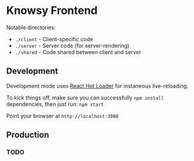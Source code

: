 # Knowsy Frontend

Notable directories:

* `./client` - Client-specific code 
* `./server` - Server code (for server-rendering) 
* `./shared` - Code shared between client and server

## Development

Development mode uses [React Hot Loader](http://gaearon.github.io/react-hot-loader/) for instaneous live-reloading.

To kick things off, make sure you can successfully `npm install` dependencies, then just run: `npm start`

Point your browser at `http://localhost:3000`

## Production

### TODO

